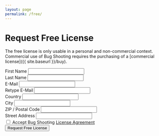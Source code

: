 ```yaml
---
layout: page
permalink: /free/
---
```


# Request Free License

The free license is only usable in a personal and non-commercial context. Commercial use of Bug Shooting requires the purchasing of a [commercial license]({{ site.baseurl }}/buy).

<form method="POST" action="https://Services.bugshooting.com/rest/freelicense">
  <div class="mb-3">
    <label for="firstname" class="form-label">First Name</label>
    <input class="form-control" type="text" required name="firstname" >
  </div>
  <div class="mb-3">
    <label for="lastname" class="form-label">Last Name</label>
    <input class="form-control" type="text" required name="lastname">
  </div>
  <div class="mb-3">
    <label for="email" class="form-label">E-Mail</label>
    <input class="form-control" type="email" required name="email">
  </div>
  <div class="mb-3">
    <label for="email2" class="form-label">Retype E-Mail</label>
    <input class="form-control" type="email" required name="email2">
  </div>
  <div class="mb-3">
    <label for="country" class="form-label">Country</label>
    <input class="form-control" type="text" required name="country">
  </div>
  <div class="mb-3">
    <label for="city" class="form-label">City</label>
    <input class="form-control" type="text" required name="city">
  </div>
  <div class="mb-3">
    <label for="zip" class="form-label">ZIP / Postal Code</label>
    <input class="form-control" type="text" required name="zip">
  </div>
  <div class="mb-3">
    <label for="street" class="form-label">Street Address</label>
    <input class="form-control" type="text" required name="street">
  </div>
  <div class="mb-3 form-check">
    <input class="form-check-input" type="checkbox" required name="agreement">
    <label class="form-check-label" for="agreement">Accept Bug Shooting <a href="{{ site.baseurl }}/agreement" target="_blank">License Agreement</a></label>
  </div>
  <button class="btn btn-lg btn-primary btn-block" type="submit">Request Free License</button>
</form>
